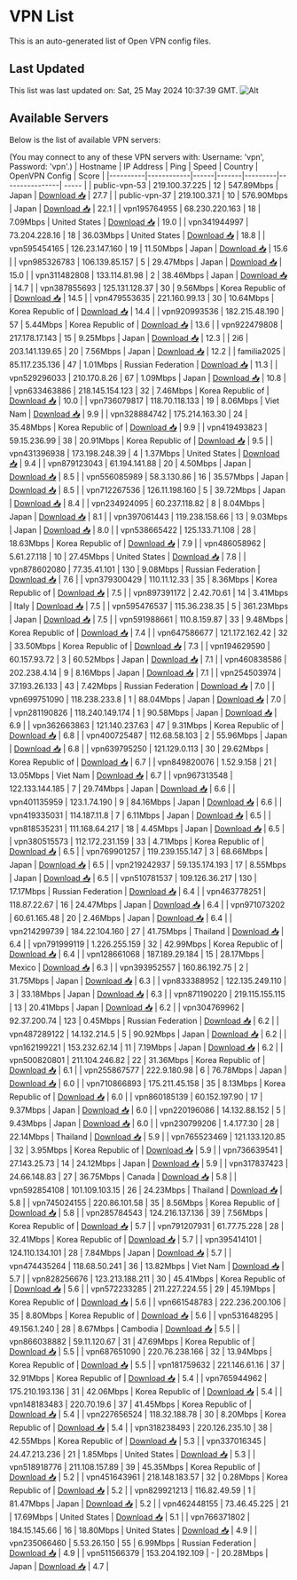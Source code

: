 # VPN List

This is an auto-generated list of Open VPN config files.

## Last Updated

This list was last updated on: Sat, 25 May 2024 10:37:39 GMT.
![Alt](https://repobeats.axiom.co/api/embed/186b98318ef1479477931607c1ad7d823f12451f.svg "Repobeats analytics image")

## Available Servers

Below is the list of available VPN servers:

(You may connect to any of these VPN servers with: Username: 'vpn', Password: 'vpn'.)
| Hostname | IP Address | Ping | Speed | Country | OpenVPN Config | Score |
|----------|------------|------|-------|---------|----------------| ----- |
| public-vpn-53 | 219.100.37.225 | 12 | 547.89Mbps | Japan | [Download 📥](./configs/server_0_JP.ovpn) | 27.7 |
| public-vpn-37 | 219.100.37.1 | 10 | 576.90Mbps | Japan | [Download 📥](./configs/server_1_JP.ovpn) | 22.1 |
| vpn195764955 | 68.230.220.163 | 18 | 7.09Mbps | United States | [Download 📥](./configs/server_2_US.ovpn) | 19.0 |
| vpn341944997 | 73.204.228.16 | 18 | 36.03Mbps | United States | [Download 📥](./configs/server_3_US.ovpn) | 18.8 |
| vpn595454165 | 126.23.147.160 | 19 | 11.50Mbps | Japan | [Download 📥](./configs/server_4_JP.ovpn) | 15.6 |
| vpn985326783 | 106.139.85.157 | 5 | 29.47Mbps | Japan | [Download 📥](./configs/server_5_JP.ovpn) | 15.0 |
| vpn311482808 | 133.114.81.98 | 2 | 38.46Mbps | Japan | [Download 📥](./configs/server_6_JP.ovpn) | 14.7 |
| vpn387855693 | 125.131.128.37 | 30 | 9.56Mbps | Korea Republic of | [Download 📥](./configs/server_7_KR.ovpn) | 14.5 |
| vpn479553635 | 221.160.99.13 | 30 | 10.64Mbps | Korea Republic of | [Download 📥](./configs/server_8_KR.ovpn) | 14.4 |
| vpn920993536 | 182.215.48.190 | 57 | 5.44Mbps | Korea Republic of | [Download 📥](./configs/server_9_KR.ovpn) | 13.6 |
| vpn922479808 | 217.178.17.143 | 15 | 9.25Mbps | Japan | [Download 📥](./configs/server_10_JP.ovpn) | 12.3 |
| 2i6 | 203.141.139.65 | 20 | 7.56Mbps | Japan | [Download 📥](./configs/server_11_JP.ovpn) | 12.2 |
| familia2025 | 85.117.235.136 | 47 | 1.01Mbps | Russian Federation | [Download 📥](./configs/server_12_RU.ovpn) | 11.3 |
| vpn529296033 | 210.170.8.26 | 67 | 1.09Mbps | Japan | [Download 📥](./configs/server_13_JP.ovpn) | 10.8 |
| vpn633463886 | 218.145.154.123 | 32 | 7.46Mbps | Korea Republic of | [Download 📥](./configs/server_14_KR.ovpn) | 10.0 |
| vpn736079817 | 118.70.118.133 | 19 | 8.06Mbps | Viet Nam | [Download 📥](./configs/server_15_VN.ovpn) | 9.9 |
| vpn328884742 | 175.214.163.30 | 24 | 35.48Mbps | Korea Republic of | [Download 📥](./configs/server_16_KR.ovpn) | 9.9 |
| vpn419493823 | 59.15.236.99 | 38 | 20.91Mbps | Korea Republic of | [Download 📥](./configs/server_17_KR.ovpn) | 9.5 |
| vpn431396938 | 173.198.248.39 | 4 | 1.37Mbps | United States | [Download 📥](./configs/server_18_US.ovpn) | 9.4 |
| vpn879123043 | 61.194.141.88 | 20 | 4.50Mbps | Japan | [Download 📥](./configs/server_19_JP.ovpn) | 8.5 |
| vpn556085989 | 58.3.130.86 | 16 | 35.57Mbps | Japan | [Download 📥](./configs/server_20_JP.ovpn) | 8.5 |
| vpn712267536 | 126.11.198.160 | 5 | 39.72Mbps | Japan | [Download 📥](./configs/server_21_JP.ovpn) | 8.4 |
| vpn234924095 | 60.237.118.82 | 8 | 8.04Mbps | Japan | [Download 📥](./configs/server_22_JP.ovpn) | 8.1 |
| vpn397061443 | 119.238.158.66 | 13 | 9.03Mbps | Japan | [Download 📥](./configs/server_23_JP.ovpn) | 8.0 |
| vpn538665422 | 125.133.71.108 | 28 | 18.63Mbps | Korea Republic of | [Download 📥](./configs/server_24_KR.ovpn) | 7.9 |
| vpn486058962 | 5.61.27.118 | 10 | 27.45Mbps | United States | [Download 📥](./configs/server_25_US.ovpn) | 7.8 |
| vpn878602080 | 77.35.41.101 | 130 | 9.08Mbps | Russian Federation | [Download 📥](./configs/server_26_RU.ovpn) | 7.6 |
| vpn379300429 | 110.11.12.33 | 35 | 8.36Mbps | Korea Republic of | [Download 📥](./configs/server_27_KR.ovpn) | 7.5 |
| vpn897391172 | 2.42.70.61 | 14 | 3.41Mbps | Italy | [Download 📥](./configs/server_28_IT.ovpn) | 7.5 |
| vpn595476537 | 115.36.238.35 | 5 | 361.23Mbps | Japan | [Download 📥](./configs/server_29_JP.ovpn) | 7.5 |
| vpn591988661 | 110.8.159.87 | 33 | 9.48Mbps | Korea Republic of | [Download 📥](./configs/server_30_KR.ovpn) | 7.4 |
| vpn647586677 | 121.172.162.42 | 32 | 33.50Mbps | Korea Republic of | [Download 📥](./configs/server_31_KR.ovpn) | 7.3 |
| vpn194629590 | 60.157.93.72 | 3 | 60.52Mbps | Japan | [Download 📥](./configs/server_32_JP.ovpn) | 7.1 |
| vpn460838586 | 202.238.4.14 | 9 | 8.16Mbps | Japan | [Download 📥](./configs/server_33_JP.ovpn) | 7.1 |
| vpn254503974 | 37.193.26.133 | 43 | 7.42Mbps | Russian Federation | [Download 📥](./configs/server_34_RU.ovpn) | 7.0 |
| vpn699751090 | 118.238.233.8 | 1 | 88.04Mbps | Japan | [Download 📥](./configs/server_35_JP.ovpn) | 7.0 |
| vpn281190826 | 118.240.149.174 | 1 | 90.58Mbps | Japan | [Download 📥](./configs/server_36_JP.ovpn) | 6.9 |
| vpn362663863 | 121.140.237.63 | 47 | 9.31Mbps | Korea Republic of | [Download 📥](./configs/server_37_KR.ovpn) | 6.8 |
| vpn400725487 | 112.68.58.103 | 2 | 55.96Mbps | Japan | [Download 📥](./configs/server_38_JP.ovpn) | 6.8 |
| vpn639795250 | 121.129.0.113 | 30 | 29.62Mbps | Korea Republic of | [Download 📥](./configs/server_39_KR.ovpn) | 6.7 |
| vpn849820076 | 1.52.9.158 | 21 | 13.05Mbps | Viet Nam | [Download 📥](./configs/server_40_VN.ovpn) | 6.7 |
| vpn967313548 | 122.133.144.185 | 7 | 29.74Mbps | Japan | [Download 📥](./configs/server_41_JP.ovpn) | 6.6 |
| vpn401135959 | 123.1.74.190 | 9 | 84.16Mbps | Japan | [Download 📥](./configs/server_42_JP.ovpn) | 6.6 |
| vpn419335031 | 114.187.11.8 | 7 | 6.11Mbps | Japan | [Download 📥](./configs/server_43_JP.ovpn) | 6.5 |
| vpn818535231 | 111.168.64.217 | 18 | 4.45Mbps | Japan | [Download 📥](./configs/server_44_JP.ovpn) | 6.5 |
| vpn380515573 | 112.172.231.159 | 33 | 4.71Mbps | Korea Republic of | [Download 📥](./configs/server_45_KR.ovpn) | 6.5 |
| vpn769901257 | 119.239.155.147 | 3 | 68.66Mbps | Japan | [Download 📥](./configs/server_46_JP.ovpn) | 6.5 |
| vpn219242937 | 59.135.174.193 | 17 | 8.55Mbps | Japan | [Download 📥](./configs/server_47_JP.ovpn) | 6.5 |
| vpn510781537 | 109.126.36.217 | 130 | 17.17Mbps | Russian Federation | [Download 📥](./configs/server_48_RU.ovpn) | 6.4 |
| vpn463778251 | 118.87.22.67 | 16 | 24.47Mbps | Japan | [Download 📥](./configs/server_49_JP.ovpn) | 6.4 |
| vpn971073202 | 60.61.165.48 | 20 | 2.46Mbps | Japan | [Download 📥](./configs/server_50_JP.ovpn) | 6.4 |
| vpn214299739 | 184.22.104.160 | 27 | 41.75Mbps | Thailand | [Download 📥](./configs/server_51_TH.ovpn) | 6.4 |
| vpn791999119 | 1.226.255.159 | 32 | 42.99Mbps | Korea Republic of | [Download 📥](./configs/server_52_KR.ovpn) | 6.4 |
| vpn128661068 | 187.189.29.184 | 15 | 28.17Mbps | Mexico | [Download 📥](./configs/server_53_MX.ovpn) | 6.3 |
| vpn393952557 | 160.86.192.75 | 2 | 31.75Mbps | Japan | [Download 📥](./configs/server_54_JP.ovpn) | 6.3 |
| vpn833388952 | 122.135.249.110 | 3 | 33.18Mbps | Japan | [Download 📥](./configs/server_55_JP.ovpn) | 6.3 |
| vpn871190220 | 219.115.155.115 | 13 | 20.41Mbps | Japan | [Download 📥](./configs/server_56_JP.ovpn) | 6.2 |
| vpn304769962 | 92.37.200.74 | 123 | 0.45Mbps | Russian Federation | [Download 📥](./configs/server_57_RU.ovpn) | 6.2 |
| vpn487289122 | 14.132.214.5 | 5 | 90.92Mbps | Japan | [Download 📥](./configs/server_58_JP.ovpn) | 6.2 |
| vpn162199221 | 153.232.62.14 | 11 | 7.19Mbps | Japan | [Download 📥](./configs/server_59_JP.ovpn) | 6.2 |
| vpn500820801 | 211.104.246.82 | 22 | 31.36Mbps | Korea Republic of | [Download 📥](./configs/server_60_KR.ovpn) | 6.1 |
| vpn255867577 | 222.9.180.98 | 6 | 76.78Mbps | Japan | [Download 📥](./configs/server_61_JP.ovpn) | 6.0 |
| vpn710866893 | 175.211.45.158 | 35 | 8.13Mbps | Korea Republic of | [Download 📥](./configs/server_62_KR.ovpn) | 6.0 |
| vpn860185139 | 60.152.197.90 | 17 | 9.37Mbps | Japan | [Download 📥](./configs/server_63_JP.ovpn) | 6.0 |
| vpn220196086 | 14.132.88.152 | 5 | 9.43Mbps | Japan | [Download 📥](./configs/server_64_JP.ovpn) | 6.0 |
| vpn230799206 | 1.4.177.30 | 28 | 22.14Mbps | Thailand | [Download 📥](./configs/server_65_TH.ovpn) | 5.9 |
| vpn765523469 | 121.133.120.85 | 32 | 3.95Mbps | Korea Republic of | [Download 📥](./configs/server_66_KR.ovpn) | 5.9 |
| vpn736639541 | 27.143.25.73 | 14 | 24.12Mbps | Japan | [Download 📥](./configs/server_67_JP.ovpn) | 5.9 |
| vpn317837423 | 24.66.148.83 | 27 | 36.75Mbps | Canada | [Download 📥](./configs/server_68_CA.ovpn) | 5.8 |
| vpn592854108 | 101.109.103.15 | 26 | 24.23Mbps | Thailand | [Download 📥](./configs/server_69_TH.ovpn) | 5.8 |
| vpn745024155 | 220.86.101.58 | 35 | 8.56Mbps | Korea Republic of | [Download 📥](./configs/server_70_KR.ovpn) | 5.8 |
| vpn285784543 | 124.216.137.136 | 39 | 7.56Mbps | Korea Republic of | [Download 📥](./configs/server_71_KR.ovpn) | 5.7 |
| vpn791207931 | 61.77.75.228 | 28 | 32.41Mbps | Korea Republic of | [Download 📥](./configs/server_72_KR.ovpn) | 5.7 |
| vpn395414101 | 124.110.134.101 | 28 | 7.84Mbps | Japan | [Download 📥](./configs/server_73_JP.ovpn) | 5.7 |
| vpn474435264 | 118.68.50.241 | 36 | 13.82Mbps | Viet Nam | [Download 📥](./configs/server_74_VN.ovpn) | 5.7 |
| vpn828256676 | 123.213.188.211 | 30 | 45.41Mbps | Korea Republic of | [Download 📥](./configs/server_75_KR.ovpn) | 5.6 |
| vpn572233285 | 211.227.224.55 | 29 | 45.19Mbps | Korea Republic of | [Download 📥](./configs/server_76_KR.ovpn) | 5.6 |
| vpn661548783 | 222.236.200.106 | 35 | 8.80Mbps | Korea Republic of | [Download 📥](./configs/server_77_KR.ovpn) | 5.6 |
| vpn531648295 | 49.156.1.240 | 28 | 8.67Mbps | Cambodia | [Download 📥](./configs/server_78_KH.ovpn) | 5.5 |
| vpn866038882 | 59.11.120.67 | 31 | 47.69Mbps | Korea Republic of | [Download 📥](./configs/server_79_KR.ovpn) | 5.5 |
| vpn687651090 | 220.76.238.166 | 32 | 13.94Mbps | Korea Republic of | [Download 📥](./configs/server_80_KR.ovpn) | 5.5 |
| vpn181759632 | 221.146.61.16 | 37 | 32.91Mbps | Korea Republic of | [Download 📥](./configs/server_81_KR.ovpn) | 5.4 |
| vpn765944962 | 175.210.193.136 | 31 | 42.06Mbps | Korea Republic of | [Download 📥](./configs/server_82_KR.ovpn) | 5.4 |
| vpn148183483 | 220.70.19.6 | 37 | 41.45Mbps | Korea Republic of | [Download 📥](./configs/server_83_KR.ovpn) | 5.4 |
| vpn227656524 | 118.32.188.78 | 30 | 8.20Mbps | Korea Republic of | [Download 📥](./configs/server_84_KR.ovpn) | 5.4 |
| vpn318238493 | 220.126.235.10 | 38 | 42.55Mbps | Korea Republic of | [Download 📥](./configs/server_85_KR.ovpn) | 5.3 |
| vpn337016345 | 24.47.213.236 | 21 | 1.85Mbps | United States | [Download 📥](./configs/server_86_US.ovpn) | 5.3 |
| vpn518918776 | 211.108.157.89 | 39 | 45.35Mbps | Korea Republic of | [Download 📥](./configs/server_87_KR.ovpn) | 5.2 |
| vpn451643961 | 218.148.183.57 | 32 | 0.28Mbps | Korea Republic of | [Download 📥](./configs/server_88_KR.ovpn) | 5.2 |
| vpn829921213 | 116.82.49.59 | 1 | 81.47Mbps | Japan | [Download 📥](./configs/server_89_JP.ovpn) | 5.2 |
| vpn462448155 | 73.46.45.225 | 21 | 17.69Mbps | United States | [Download 📥](./configs/server_90_US.ovpn) | 5.1 |
| vpn766371802 | 184.15.145.66 | 16 | 18.80Mbps | United States | [Download 📥](./configs/server_91_US.ovpn) | 4.9 |
| vpn235066460 | 5.53.26.150 | 55 | 6.99Mbps | Russian Federation | [Download 📥](./configs/server_92_RU.ovpn) | 4.9 |
| vpn511566379 | 153.204.192.109 | - | 20.28Mbps | Japan | [Download 📥](./configs/server_93_JP.ovpn) | 4.7 |
